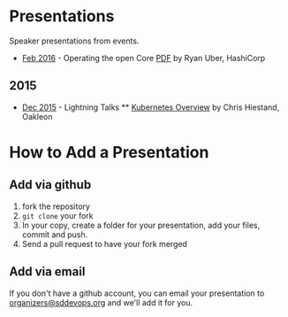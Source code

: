 # Presentations
Speaker presentations from events.

* [Feb 2016](http://sddevops.org/events/222986448/) - Operating the open Core [PDF](https://sddevops.github.io/presentations/operating-the-open-core/ooc.pdf) by Ryan Uber, HashiCorp

## 2015

* [Dec 2015](http://www.meetup.com/sddevops/events/222986448/) - Lightning Talks
** [Kubernetes Overview](http://sddevops.github.io/presentations/kubernetes-overview/) by Chris Hiestand, Oakleon

# How to Add a Presentation

## Add via github
1. fork the repository
2. `git clone` your fork
3. In your copy, create a folder for your presentation, add your files, commit and push.
4. Send a pull request to have your fork merged

## Add via email
If you don't have a github account, you can email your presentation to <organizers@sddevops.org> and we'll add it for you.
